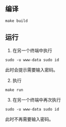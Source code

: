 
## 编译

```
make build
```

## 运行


1. 在另一个终端中执行

```
sudo -u www-data sudo id
```
此时会提示需要输入密码。

2. 执行

```
make run
```

3. 在另一个终端中再次执行

```
sudo -u www-data sudo id
```
此时不再需要输入密码。

